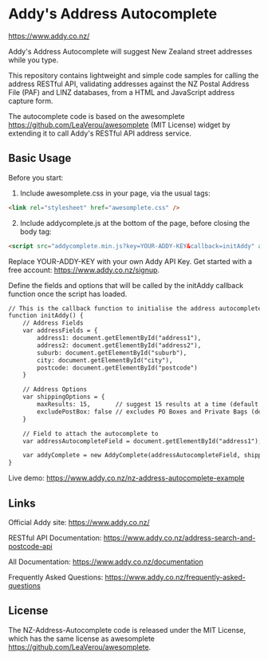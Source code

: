 # Addy's Address Autocomplete

https://www.addy.co.nz/

Addy's Address Autocomplete will suggest New Zealand street addresses while you type.  

This repository contains lightweight and simple code samples for calling the address RESTful API, validating addresses against the 
NZ Postal Address File (PAF) and LINZ databases, from a HTML and JavaScript address capture form.

The autocomplete code is based on the awesomplete <https://github.com/LeaVerou/awesomplete> (MIT License) 
widget by extending it to call Addy's RESTful API address service.

## Basic Usage

Before you start:

1) Include awesomplete.css in your page, via the usual tags:

```html
<link rel="stylesheet" href="awesomplete.css" />
```

2) Include addycomplete.js at the bottom of the page, before closing the body tag:

```html
<script src="addycomplete.min.js?key=YOUR-ADDY-KEY&callback=initAddy" async defer></script>
```
Replace YOUR-ADDY-KEY with your own Addy API Key. Get started with a free account: <https://www.addy.co.nz/signup>.

Define the fields and options that will be called by the initAddy callback function once the script has loaded.

```html
// This is the callback function to initialise the address autocomplete script
function initAddy() {
    // Address Fields
    var addressFields = {
        address1: document.getElementById("address1"),
        address2: document.getElementById("address2"),
        suburb: document.getElementById("suburb"),
        city: document.getElementById("city"),
        postcode: document.getElementById("postcode")
    }

    // Address Options
    var shippingOptions = {
        maxResults: 15,       // suggest 15 results at a time (default is 10)
        excludePostBox: false // excludes PO Boxes and Private Bags (default is false)
    }

    // Field to attach the autocomplete to
    var addressAutocompleteField = document.getElementById("address1");

    var addyComplete = new AddyComplete(addressAutocompleteField, shippingFields, shippingOptions);
}
```

Live demo: <https://www.addy.co.nz/nz-address-autocomplete-example>

## Links

Official Addy site: <https://www.addy.co.nz/>

RESTful API Documentation: <https://www.addy.co.nz/address-search-and-postcode-api>

All Documentation: <https://www.addy.co.nz/documentation>

Frequently Asked Questions: <https://www.addy.co.nz/frequently-asked-questions>

## License

The NZ-Address-Autocomplete code is released under the MIT License, 
which has the same license as awesomplete <https://github.com/LeaVerou/awesomplete>.
